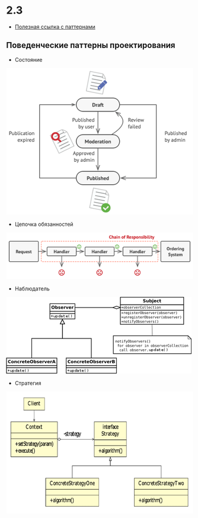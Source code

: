 # 2.3

* [Полезная ссылка с паттернами](https://refactoring.guru/ru/design-patterns/behavioral-patterns)

## Поведенческие паттерны проектирования

* Состояние

![State](img/1.png)

* Цепочка обязанностей

![Chain](img/2.png)

* Наблюдатель

![Observer](img/3.png)

* Стратегия

![Strategy](img/4.png)